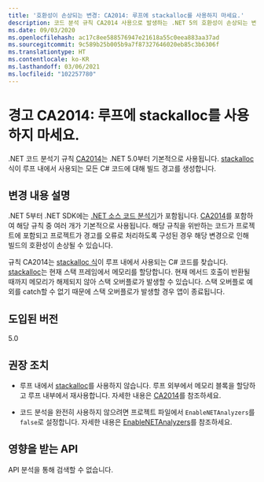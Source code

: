```yaml
---
title: '호환성이 손상되는 변경: CA2014: 루프에 stackalloc를 사용하지 마세요.'
description: 코드 분석 규칙 CA2014 사용으로 발생하는 .NET 5의 호환성이 손상되는 변경에 관해 알아봅니다.
ms.date: 09/03/2020
ms.openlocfilehash: ac17c8ee588576947e21618a55c0eea883aa37ad
ms.sourcegitcommit: 9c589b25b005b9a7f87327646020eb85c3b6306f
ms.translationtype: HT
ms.contentlocale: ko-KR
ms.lasthandoff: 03/06/2021
ms.locfileid: "102257780"
---
```

# <a name="warning-ca2014-do-not-use-stackalloc-in-loops"></a>경고 CA2014: 루프에 stackalloc를 사용하지 마세요.

.NET 코드 분석기 규칙 [CA2014](/visualstudio/code-quality/ca2014)는 .NET 5.0부터 기본적으로 사용됩니다. [stackalloc](../../../../csharp/language-reference/operators/stackalloc.md) 식이 루프 내에서 사용되는 모든 C# 코드에 대해 빌드 경고를 생성합니다.

## <a name="change-description"></a>변경 내용 설명

.NET 5부터 .NET SDK에는 [.NET 소스 코드 분석기](../../../../fundamentals/code-analysis/overview.md)가 포함됩니다. [CA2014](/visualstudio/code-quality/ca2014)를 포함하여 해당 규칙 중 여러 개가 기본적으로 사용됩니다. 해당 규칙을 위반하는 코드가 프로젝트에 포함되고 프로젝트가 경고를 오류로 처리하도록 구성된 경우 해당 변경으로 인해 빌드의 호환성이 손상될 수 있습니다.

규칙 CA2014는 [stackalloc 식](../../../../csharp/language-reference/operators/stackalloc.md)이 루프 내에서 사용되는 C# 코드를 찾습니다. [stackalloc](../../../../csharp/language-reference/operators/stackalloc.md)는 현재 스택 프레임에서 메모리를 할당합니다. 현재 메서드 호출이 반환될 때까지 메모리가 해제되지 않아 스택 오버플로가 발생할 수 있습니다. 스택 오버플로 예외를 catch할 수 없기 때문에 스택 오버플로가 발생할 경우 앱이 종료됩니다.

## <a name="version-introduced"></a>도입된 버전

5.0

## <a name="recommended-action"></a>권장 조치

- 루프 내에서 [stackalloc](../../../../csharp/language-reference/operators/stackalloc.md)를 사용하지 않습니다. 루프 외부에서 메모리 블록을 할당하고 루프 내부에서 재사용합니다. 자세한 내용은 [CA2014](/visualstudio/code-quality/ca2014)를 참조하세요.

- 코드 분석을 완전히 사용하지 않으려면 프로젝트 파일에서 `EnableNETAnalyzers`를 `false`로 설정합니다. 자세한 내용은 [EnableNETAnalyzers](../../../project-sdk/msbuild-props.md#enablenetanalyzers)를 참조하세요.

## <a name="affected-apis"></a>영향을 받는 API

API 분석을 통해 검색할 수 없습니다.

<!--

### Affected APIs

Not detectable via API analysis.

### Category

Code analysis

-->
